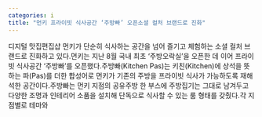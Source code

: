 ```yaml
---
categories: i
title: "먼키 프라이빗 식사공간 ‘주방빠’ 오픈소셜 컬처 브랜드로 진화"
---
```

디지털 맛집편집샵 먼키가 단순히 식사하는 공간을 넘어 즐기고 체험하는 소셜 컬처 브랜드로 진화하고 있다.먼키는 지난 8월 국내 최초 ‘주방오락실’을 오픈한 데 이어 프라이빗 식사공간 ‘주방빠’를 오픈했다.주방빠(Kitchen Pas)는 키친(Kitchen)에 상석을 뜻하는 파(Pas)를 더한 합성어로 먼키가 기존의 주방을 프라이빗 식사가 가능하도록 재해석한 공간이다.주방빠는 먼키 지점의 공유주방 한 부스에 주방집기는 그대로 남겨두고 다양한 조명과 인테리어 소품을 설치해 단독으로 식사할 수 있는 룸 형태를 갖췄다.각 지점별로 테마와